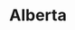 ---
layout: photography
title:  "Alberta"
region: "Canada"
year: 2018
id: alberta
intro: "Alberta is one of those places you never want to leave. Home to national parks like Banff and Jasper and some of the most awe-inspiring landscapes I’ve ever seen."
seo:
  title: "Travel Photography - Alberta"
  description: "Photography from around Alberta, Canada, including Banff, Jasper, Kananaskis, Maligne Lake and Peyto Lake."
  image:
    url: "Canada-009.jpg"
    alt: "Medicine Lake"
hero:
  image: "Canada-009.jpg"
  alt: "Medicine Lake"
thumb:
  - url: "Canada-008.jpg"
    alt: "Maligne Lake"
  - url: "Canada-009.jpg"
    alt: "Maligne Lake"
  - url: "Canada-010.jpg"
    alt: "Maligne Lake"
---